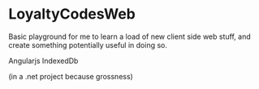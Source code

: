 # LoyaltyCodesWeb
Basic playground for me to learn a load of new client side web stuff, and create something potentially useful in doing so.

Angularjs
IndexedDb

(in a .net project because grossness)
